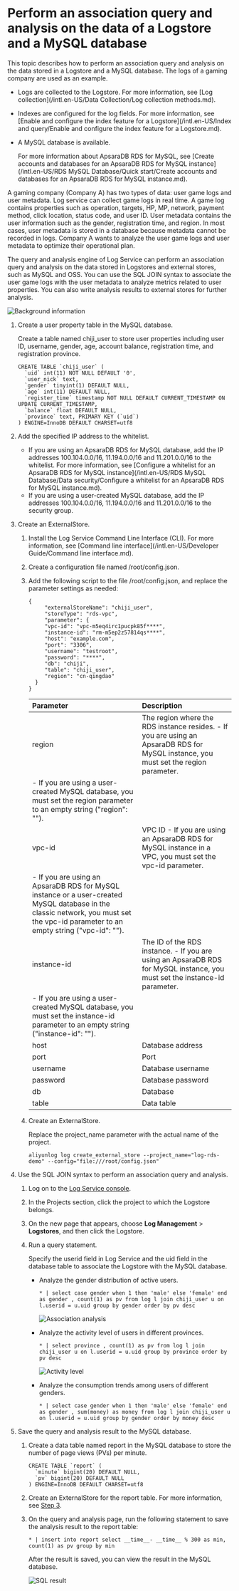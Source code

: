 # Perform an association query and analysis on the data of a Logstore and a MySQL database

This topic describes how to perform an association query and analysis on the data stored in a Logstore and a MySQL database. The logs of a gaming company are used as an example.

-   Logs are collected to the Logstore. For more information, see [Log collection](/intl.en-US/Data Collection/Log collection methods.md).
-   Indexes are configured for the log fields. For more information, see [Enable and configure the index feature for a Logstore](/intl.en-US/Index and query/Enable and configure the index feature for a Logstore.md).
-   A MySQL database is available.

    For more information about ApsaraDB RDS for MySQL, see [Create accounts and databases for an ApsaraDB RDS for MySQL instance](/intl.en-US/RDS MySQL Database/Quick start/Create accounts and databases for an ApsaraDB RDS for MySQL instance.md).


A gaming company \(Company A\) has two types of data: user game logs and user metadata. Log service can collect game logs in real time. A game log contains properties such as operation, targets, HP, MP, network, payment method, click location, status code, and user ID. User metadata contains the user information such as the gender, registration time, and region. In most cases, user metadata is stored in a database because metadata cannot be recorded in logs. Company A wants to analyze the user game logs and user metadata to optimize their operational plan.

The query and analysis engine of Log Service can perform an association query and analysis on the data stored in Logstores and external stores, such as MySQL and OSS. You can use the SQL JOIN syntax to associate the user game logs with the user metadata to analyze metrics related to user properties. You can also write analysis results to external stores for further analysis.

![Background information](https://static-aliyun-doc.oss-cn-hangzhou.aliyuncs.com/assets/img/en-US/9784688951/p41587.png)

1.  Create a user property table in the MySQL database.

    Create a table named chiji\_user to store user properties including user ID, username, gender, age, account balance, registration time, and registration province.

    ```
    CREATE TABLE `chiji_user` ( 
      `uid` int(11) NOT NULL DEFAULT '0', 
      `user_nick` text, 
      `gender` tinyint(1) DEFAULT NULL, 
      `age` int(11) DEFAULT NULL, 
      `register_time` timestamp NOT NULL DEFAULT CURRENT_TIMESTAMP ON UPDATE CURRENT_TIMESTAMP, 
      `balance` float DEFAULT NULL, 
      `province` text, PRIMARY KEY (`uid`) 
    ) ENGINE=InnoDB DEFAULT CHARSET=utf8
    ```

2.  Add the specified IP address to the whitelist.

    -   If you are using an ApsaraDB RDS for MySQL database, add the IP addresses 100.104.0.0/16, 11.194.0.0/16 and 11.201.0.0/16 to the whitelist. For more information, see [Configure a whitelist for an ApsaraDB RDS for MySQL instance](/intl.en-US/RDS MySQL Database/Data security/Configure a whitelist for an ApsaraDB RDS for MySQL instance.md).
    -   If you are using a user-created MySQL database, add the IP addresses 100.104.0.0/16, 11.194.0.0/16 and 11.201.0.0/16 to the security group.
3.  Create an ExternalStore.

    1.  Install the Log Service Command Line Interface \(CLI\). For more information, see [Command line interface](/intl.en-US/Developer Guide/Command line interface.md).

    2.  Create a configuration file named /root/config.json.

    3.  Add the following script to the file /root/config.json, and replace the parameter settings as needed:

        ```
        { 
             "externalStoreName": "chiji_user", 
             "storeType": "rds-vpc", 
             "parameter": { 
             "vpc-id": "vpc-m5eq4irc1pucpk85f****", 
             "instance-id": "rm-m5ep2z57814qs****", 
             "host": "example.com", 
             "port": "3306", 
             "username": "testroot", 
             "password": "****", 
             "db": "chiji", 
             "table": "chiji_user", 
             "region": "cn-qingdao" 
          } 
        }
        ```

        |Parameter|Description|
        |:--------|:----------|
        |region|The region where the RDS instance resides.        -   If you are using an ApsaraDB RDS for MySQL instance, you must set the region parameter.
        -   If you are using a user-created MySQL database, you must set the region parameter to an empty string \("region": ""\). |
        |vpc-id|VPC ID        -   If you are using an ApsaraDB RDS for MySQL instance in a VPC, you must set the vpc-id parameter.
        -   If you are using an ApsaraDB RDS for MySQL instance or a user-created MySQL database in the classic network, you must set the vpc-id parameter to an empty string \("vpc-id": ""\). |
        |instance-id|The ID of the RDS instance.        -   If you are using an ApsaraDB RDS for MySQL instance, you must set the instance-id parameter.
        -   If you are using a user-created MySQL database, you must set the instance-id parameter to an empty string \("instance-id": ""\). |
        |host|Database address|
        |port|Port|
        |username|Database username|
        |password|Database password|
        |db|Database|
        |table|Data table|

    4.  Create an ExternalStore.

        Replace the project\_name parameter with the actual name of the project.

        ```
        aliyunlog log create_external_store --project_name="log-rds-demo" --config="file:///root/config.json" 
        ```

4.  Use the SQL JOIN syntax to perform an association query and analysis.

    1.  Log on to the [Log Service console](https://sls.console.aliyun.com).

    2.  In the Projects section, click the project to which the Logstore belongs.

    3.  On the new page that appears, choose **Log Management** \> **Logstores**, and then click the Logstore.

    4.  Run a query statement.

        Specify the userid field in Log Service and the uid field in the database table to associate the Logstore with the MySQL database.

        -   Analyze the gender distribution of active users.

            ```
            * | select case gender when 1 then 'male' else 'female' end as gender , count(1) as pv from log l join chiji_user u on l.userid = u.uid group by gender order by pv desc
            ```

            ![Association analysis](https://static-aliyun-doc.oss-cn-hangzhou.aliyuncs.com/assets/img/en-US/1812470061/p41594.png)

        -   Analyze the activity level of users in different provinces.

            ```
            * | select province , count(1) as pv from log l join chiji_user u on l.userid = u.uid group by province order by pv desc
            ```

            ![Activity level](https://static-aliyun-doc.oss-cn-hangzhou.aliyuncs.com/assets/img/en-US/1812470061/p41596.png)

        -   Analyze the consumption trends among users of different genders.

            ```
            * | select case gender when 1 then 'male' else 'female' end as gender , sum(money) as money from log l join chiji_user u on l.userid = u.uid group by gender order by money desc
            ```

5.  Save the query and analysis result to the MySQL database.

    1.  Create a data table named report in the MySQL database to store the number of page views \(PVs\) per minute.

        ```
        CREATE TABLE `report` ( 
          `minute` bigint(20) DEFAULT NULL, 
          `pv` bigint(20) DEFAULT NULL 
        ) ENGINE=InnoDB DEFAULT CHARSET=utf8
        ```

    2.  Create an ExternalStore for the report table. For more information, see [Step 3](#step_oi6_fge_vyf).

    3.  On the query and analysis page, run the following statement to save the analysis result to the report table:

        ```
        * | insert into report select __time__- __time__ % 300 as min, count(1) as pv group by min
        ```

        After the result is saved, you can view the result in the MySQL database.

        ![SQL result](https://static-aliyun-doc.oss-cn-hangzhou.aliyuncs.com/assets/img/en-US/9784688951/p41597.png)


